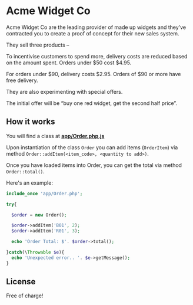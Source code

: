 # Acme Widget Co

Acme Widget Co are the leading provider of made up widgets and they’ve contracted you to create a proof of concept for their new sales system.

They sell three products –

To incentivise customers to spend more, delivery costs are reduced based on the amount spent. Orders under $50 cost $4.95. 

For orders under $90, delivery costs $2.95. Orders of $90 or more have free delivery.

They are also experimenting with special offers. 

The initial offer will be “buy one red widget, get the second half price”.

## How it works

You will find a class at [**app/Order.php.js**](app/Order.php)

Upon instantiation of the class `Order` you can add items (`OrderItem`) via method `Order::addItem(<item_code>, <quantity to add>)`.

Once you have loaded items into Order, you can get the total via method `Order::total()`.   

Here's an example:

``` php
include_once 'app/Order.php';

try{

  $order = new Order();

  $order->addItem('B01', 2);
  $order->addItem('R01', 3);

  echo 'Order Total: $'. $order->total();

}catch(\Throwable $e){
  echo 'Unexpected error.. '. $e->getMessage();
}

```

## License

Free of charge!